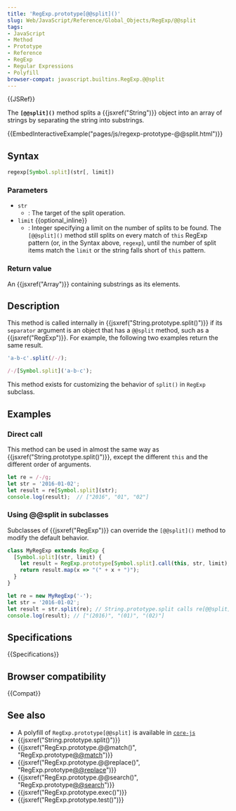 ```yaml
---
title: 'RegExp.prototype[@@split]()'
slug: Web/JavaScript/Reference/Global_Objects/RegExp/@@split
tags:
- JavaScript
- Method
- Prototype
- Reference
- RegExp
- Regular Expressions
- Polyfill
browser-compat: javascript.builtins.RegExp.@@split
---
```

{{JSRef}}

The **`[@@split]()`** method splits a {{jsxref("String")}} object into
an array of strings by separating the string into substrings.

{{EmbedInteractiveExample("pages/js/regexp-prototype-@@split.html")}}

## Syntax

```js
regexp[Symbol.split](str[, limit])
```

### Parameters

- `str`
  - : The target of the split operation.
- `limit` {{optional_inline}}
  - : Integer specifying a limit on the number of splits to be found. The
    `[@@split]()` method still splits on every match of `this` RegExp pattern
    (or, in the Syntax above, `regexp`), until the number of split items match
    the `limit` or the string falls short of `this` pattern.

### Return value

An {{jsxref("Array")}} containing substrings as its elements.

## Description

This method is called internally in
{{jsxref("String.prototype.split()")}} if its `separator` argument
is an object that has a `@@split` method, such as a
{{jsxref("RegExp")}}. For example, the following two examples return the
same result.

```js
'a-b-c'.split(/-/);

/-/[Symbol.split]('a-b-c');
```

This method exists for customizing the behavior of `split()` in `RegExp`
subclass.

## Examples

### Direct call

This method can be used in almost the same way as
{{jsxref("String.prototype.split()")}}, except the different
`this` and the different order of arguments.

```js
let re = /-/g;
let str = '2016-01-02';
let result = re[Symbol.split](str);
console.log(result);  // ["2016", "01", "02"]
```

### Using @@split in subclasses

Subclasses of {{jsxref("RegExp")}} can override the `[@@split]()` method
to modify the default behavior.

```js
class MyRegExp extends RegExp {
  [Symbol.split](str, limit) {
    let result = RegExp.prototype[Symbol.split].call(this, str, limit);
    return result.map(x => "(" + x + ")");
  }
}

let re = new MyRegExp('-');
let str = '2016-01-02';
let result = str.split(re); // String.prototype.split calls re[@@split].
console.log(result); // ["(2016)", "(01)", "(02)"]
```

## Specifications

{{Specifications}}

## Browser compatibility

{{Compat}}

## See also

- A polyfill of `RegExp.prototype[@@split]` is available in
  [`core-js`](https://github.com/zloirock/core-js#ecmascript-string-and-regexp)
- {{jsxref("String.prototype.split()")}}
- {{jsxref("RegExp.prototype.@@match()", "RegExp.prototype[@@match]()")}}
- {{jsxref("RegExp.prototype.@@replace()", "RegExp.prototype[@@replace]()")}}
- {{jsxref("RegExp.prototype.@@search()", "RegExp.prototype[@@search]()")}}
- {{jsxref("RegExp.prototype.exec()")}}
- {{jsxref("RegExp.prototype.test()")}}
